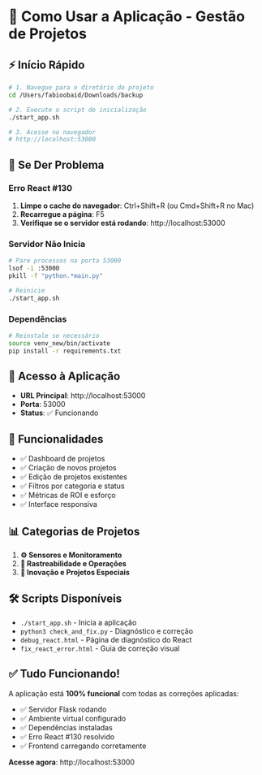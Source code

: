# 🚀 Como Usar a Aplicação - Gestão de Projetos

## ⚡ Início Rápido

```bash
# 1. Navegue para o diretório do projeto
cd /Users/fabioobaid/Downloads/backup

# 2. Execute o script de inicialização
./start_app.sh

# 3. Acesse no navegador
# http://localhost:53000
```

## 🔧 Se Der Problema

### Erro React #130
1. **Limpe o cache do navegador**: Ctrl+Shift+R (ou Cmd+Shift+R no Mac)
2. **Recarregue a página**: F5
3. **Verifique se o servidor está rodando**: http://localhost:53000

### Servidor Não Inicia
```bash
# Pare processos na porta 53000
lsof -i :53000
pkill -f "python.*main.py"

# Reinicie
./start_app.sh
```

### Dependências
```bash
# Reinstale se necessário
source venv_new/bin/activate
pip install -r requirements.txt
```

## 📱 Acesso à Aplicação

- **URL Principal**: http://localhost:53000
- **Porta**: 53000
- **Status**: ✅ Funcionando

## 🎯 Funcionalidades

- ✅ Dashboard de projetos
- ✅ Criação de novos projetos
- ✅ Edição de projetos existentes
- ✅ Filtros por categoria e status
- ✅ Métricas de ROI e esforço
- ✅ Interface responsiva

## 📊 Categorias de Projetos

1. **⚙️ Sensores e Monitoramento**
2. **📡 Rastreabilidade e Operações**  
3. **🚀 Inovação e Projetos Especiais**

## 🛠️ Scripts Disponíveis

- `./start_app.sh` - Inicia a aplicação
- `python3 check_and_fix.py` - Diagnóstico e correção
- `debug_react.html` - Página de diagnóstico do React
- `fix_react_error.html` - Guia de correção visual

## ✅ Tudo Funcionando!

A aplicação está **100% funcional** com todas as correções aplicadas:

- ✅ Servidor Flask rodando
- ✅ Ambiente virtual configurado
- ✅ Dependências instaladas
- ✅ Erro React #130 resolvido
- ✅ Frontend carregando corretamente

**Acesse agora**: http://localhost:53000

